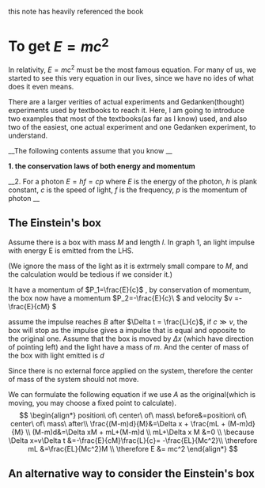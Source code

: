 this note has heavily referenced the book 





# To get $E=mc^2$

In relativity, $E=mc^2$ must be the most famous equation. For many of us, we started to see this very equation in our lives, since we have no ides of what does it even means. 

There are a larger verities of actual experiments and  Gedanken(thought) experiments used by textbooks to reach it. Here, I am going to introduce two examples that most of the textbooks(as far as I know) used, and also two of the easiest, one actual experiment and one Gedanken experiment, to understand. 



__The following contents assume that you know __

__1. the conservation laws of both energy and momentum__

__2. For a photon $E = hf = cp$ where $E$ is the energy of the photon, $h$ is plank constant, $c$ is the speed of light, $f$ is the frequency, $p$ is the momentum of photon __





## The Einstein's box  



Assume there is a box with mass $M$ and length $l$. In graph 1, an light impulse with energy E is emitted from the LHS. 

(We ignore the mass of the light as it is extrmely small compare to $M$, and the calculation would be tedious if we consider it.)

It have a momentum of $P_1=\frac{E}{c}$ , by conservation of momentum, the box now have a momentum $P_2=-\frac{E}{c}\ $ and velocity $v =-\frac{E}{cM} $  

assume the impulse reaches $B$ after $\Delta t = \frac{L}{c}$, if $c \gg v$, the box will stop as the impulse gives a impulse that is equal and opposite to the original one. Assume that the box is moved by $\Delta x$ (which have direction of pointing left) and the light have a mass of $m$. And the center of mass of the box with light emitted is $d$

Since there is no external force applied on the system, therefore the center of mass of the system should not move. 

We can formulate the following equation if we use $A$ as the original(which is moving, you may choose a fixed point to calculate).  
$$
\begin{align*}
position\ of\ center\ of\ mass\ before&=position\ of\ center\ of\ mass\ after\\
\frac{(M-m)d}{M}&=\Delta x + \frac{mL + (M-m)d}{M} \\
(M-m)d&=\Delta xM + mL+(M-m)d \\
mL+\Delta x M &=0 \\
\because \Delta x=v\Delta t &=-\frac{E}{cM}\frac{L}{c}= -\frac{EL}{Mc^2}\\
\therefore mL &=\frac{EL}{Mc^2}M \\
\therefore E &= mc^2
\end{align*}
$$

## An alternative way to consider the Einstein's box  

